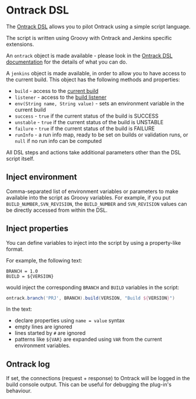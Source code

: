 Ontrack DSL
===========

The [Ontrack DSL](http://nemerosa.github.io/ontrack/release/latest/doc/index.html#dsl) allows you to pilot Ontrack using a simple script language.

The script is written using Groovy with Ontrack and Jenkins specific extensions.

An `ontrack` object is made available - please look in the [Ontrack DSL documentation](http://nemerosa.github.io/ontrack/release/latest/doc/index.html#dsl) for the details of what you can do.

A `jenkins` object is made available, in order to allow you to have access to the current build. This object has the following methods and properties:

* `build` - access to the [current build](http://javadoc.jenkins-ci.org/hudson/model/Run.html)
* `listener` - access to the [build listener](http://javadoc.jenkins-ci.org/hudson/model/TaskListener.html)
* `env(String name, String value)` - sets an environment variable in the current build
* `success` - `true` if the current status of the build is SUCCESS
* `unstable` - `true` if the current status of the build is UNSTABLE
* `failure` - `true` if the current status of the build is FAILURE
* `runInfo` - a run info map, ready to be set on builds or validation runs, or `null`
  if no run info can be computed

All DSL steps and actions take additional parameters other than the DSL script itself.

## Inject environment

Comma-separated list of environment variables or parameters to make available into the script as Groovy variables. For example, if you put `BUILD_NUMBER,SVN_REVISION`, the `BUILD_NUMBER` and `SVN_REVISION` values can be directly accessed from within the DSL.

## Inject properties

You can define variables to inject into the script by using a property-like format.

For example, the following text:

```
BRANCH = 1.0
BUILD = ${VERSION}
```

would inject the corresponding `BRANCH` and `BUILD` variables in the script:

```groovy
ontrack.branch('PRJ', BRANCH).build(VERSION, "Build ${VERSION}")
```

In the text:

* declare properties using `name = value` syntax
* empty lines are ignored
* lines started by `#` are ignored
* patterns like `${VAR}` are expanded using `VAR` from the current
environment variables.

## Ontrack log

If set, the connections (request + response) to Ontrack will be logged in the build console output. This can be useful for debugging the plug-in's behaviour.

